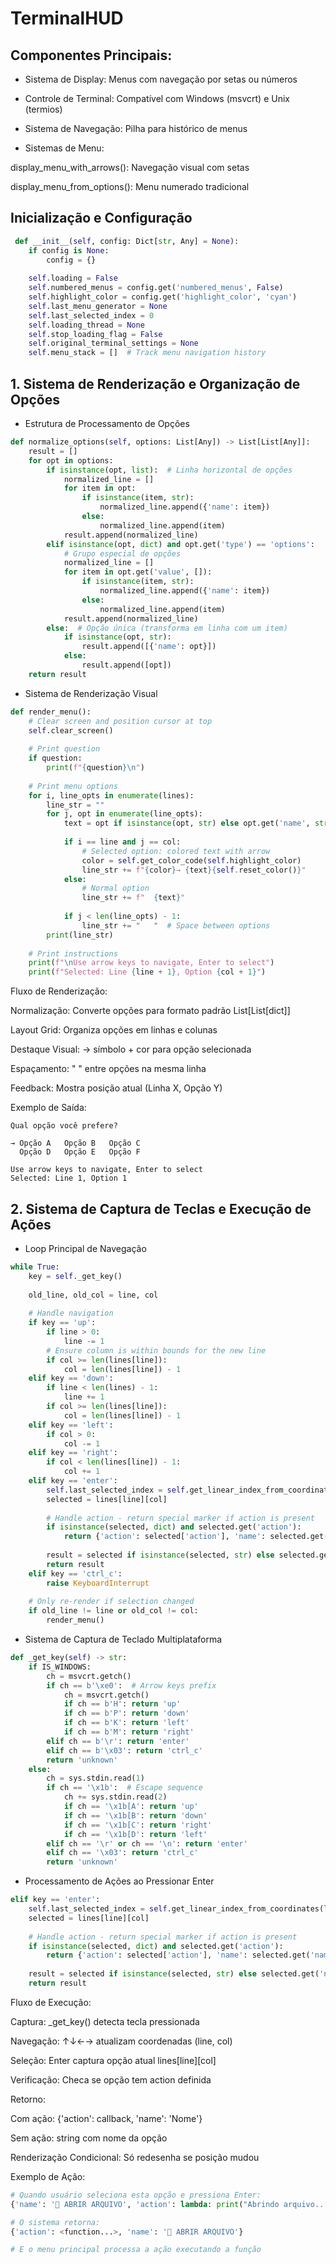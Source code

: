 # TerminalHUD

## Componentes Principais:

- Sistema de Display: Menus com navegação por setas ou números

- Controle de Terminal: Compatível com Windows (msvcrt) e Unix (termios)

- Sistema de Navegação: Pilha para histórico de menus

- Sistemas de Menu:

display_menu_with_arrows(): Navegação visual com setas

display_menu_from_options(): Menu numerado tradicional

## Inicialização e Configuração

```python
 def __init__(self, config: Dict[str, Any] = None):
    if config is None:
        config = {}
    
    self.loading = False
    self.numbered_menus = config.get('numbered_menus', False)
    self.highlight_color = config.get('highlight_color', 'cyan')
    self.last_menu_generator = None
    self.last_selected_index = 0
    self.loading_thread = None
    self.stop_loading_flag = False
    self.original_terminal_settings = None
    self.menu_stack = []  # Track menu navigation history

```

## 1. Sistema de Renderização e Organização de Opções

- Estrutura de Processamento de Opções
```python
def normalize_options(self, options: List[Any]) -> List[List[Any]]:
    result = []
    for opt in options:
        if isinstance(opt, list):  # Linha horizontal de opções
            normalized_line = []
            for item in opt:
                if isinstance(item, str):
                    normalized_line.append({'name': item})
                else:
                    normalized_line.append(item)
            result.append(normalized_line)
        elif isinstance(opt, dict) and opt.get('type') == 'options':
            # Grupo especial de opções
            normalized_line = []
            for item in opt.get('value', []):
                if isinstance(item, str):
                    normalized_line.append({'name': item})
                else:
                    normalized_line.append(item)
            result.append(normalized_line)
        else:  # Opção única (transforma em linha com um item)
            if isinstance(opt, str):
                result.append([{'name': opt}])
            else:
                result.append([opt])
    return result
```

- Sistema de Renderização Visual

```python
def render_menu():
    # Clear screen and position cursor at top
    self.clear_screen()
    
    # Print question
    if question:
        print(f"{question}\n")
    
    # Print menu options
    for i, line_opts in enumerate(lines):
        line_str = ""
        for j, opt in enumerate(line_opts):
            text = opt if isinstance(opt, str) else opt.get('name', str(opt))
            
            if i == line and j == col:
                # Selected option: colored text with arrow
                color = self.get_color_code(self.highlight_color)
                line_str += f"{color}→ {text}{self.reset_color()}"
            else:
                # Normal option
                line_str += f"  {text}"
            
            if j < len(line_opts) - 1:
                line_str += "   "  # Space between options
        print(line_str)
    
    # Print instructions
    print(f"\nUse arrow keys to navigate, Enter to select")
    print(f"Selected: Line {line + 1}, Option {col + 1}")
```

Fluxo de Renderização:

Normalização: Converte opções para formato padrão List[List[dict]]

Layout Grid: Organiza opções em linhas e colunas

Destaque Visual: → símbolo + cor para opção selecionada

Espaçamento: " " entre opções na mesma linha

Feedback: Mostra posição atual (Linha X, Opção Y)

Exemplo de Saída:
```text
Qual opção você prefere?

→ Opção A   Opção B   Opção C
  Opção D   Opção E   Opção F

Use arrow keys to navigate, Enter to select
Selected: Line 1, Option 1
```

## 2. Sistema de Captura de Teclas e Execução de Ações
- Loop Principal de Navegação

```python
while True:
    key = self._get_key()
    
    old_line, old_col = line, col
    
    # Handle navigation
    if key == 'up': 
        if line > 0:
            line -= 1
        # Ensure column is within bounds for the new line
        if col >= len(lines[line]):
            col = len(lines[line]) - 1
    elif key == 'down':
        if line < len(lines) - 1:
            line += 1
        if col >= len(lines[line]):
            col = len(lines[line]) - 1
    elif key == 'left':
        if col > 0:
            col -= 1
    elif key == 'right':
        if col < len(lines[line]) - 1:
            col += 1
    elif key == 'enter':
        self.last_selected_index = self.get_linear_index_from_coordinates(lines, line, col)
        selected = lines[line][col]
        
        # Handle action - return special marker if action is present
        if isinstance(selected, dict) and selected.get('action'):
            return {'action': selected['action'], 'name': selected.get('name', str(selected))}
        
        result = selected if isinstance(selected, str) else selected.get('name', str(selected))
        return result
    elif key == 'ctrl_c':
        raise KeyboardInterrupt
    
    # Only re-render if selection changed
    if old_line != line or old_col != col:
        render_menu()
```

- Sistema de Captura de Teclado Multiplataforma
  
```python
def _get_key(self) -> str:
    if IS_WINDOWS:
        ch = msvcrt.getch()
        if ch == b'\xe0':  # Arrow keys prefix
            ch = msvcrt.getch()
            if ch == b'H': return 'up'
            if ch == b'P': return 'down'
            if ch == b'K': return 'left'
            if ch == b'M': return 'right'
        elif ch == b'\r': return 'enter'
        elif ch == b'\x03': return 'ctrl_c'
        return 'unknown'
    else:
        ch = sys.stdin.read(1)
        if ch == '\x1b':  # Escape sequence
            ch += sys.stdin.read(2)
            if ch == '\x1b[A': return 'up'
            if ch == '\x1b[B': return 'down'
            if ch == '\x1b[C': return 'right'
            if ch == '\x1b[D': return 'left'
        elif ch == '\r' or ch == '\n': return 'enter'
        elif ch == '\x03': return 'ctrl_c'
        return 'unknown'
```

- Processamento de Ações ao Pressionar Enter
```python
elif key == 'enter':
    self.last_selected_index = self.get_linear_index_from_coordinates(lines, line, col)
    selected = lines[line][col]
    
    # Handle action - return special marker if action is present
    if isinstance(selected, dict) and selected.get('action'):
        return {'action': selected['action'], 'name': selected.get('name', str(selected))}
    
    result = selected if isinstance(selected, str) else selected.get('name', str(selected))
    return result
```

Fluxo de Execução:

Captura: _get_key() detecta tecla pressionada

Navegação: ↑↓←→ atualizam coordenadas (line, col)

Seleção: Enter captura opção atual lines[line][col]

Verificação: Checa se opção tem action definida

Retorno:

Com ação: {'action': callback, 'name': 'Nome'}

Sem ação: string com nome da opção

Renderização Condicional: Só redesenha se posição mudou

Exemplo de Ação:

```python
# Quando usuário seleciona esta opção e pressiona Enter:
{'name': '📁 ABRIR ARQUIVO', 'action': lambda: print("Abrindo arquivo...")}

# O sistema retorna:
{'action': <function...>, 'name': '📁 ABRIR ARQUIVO'}

# E o menu principal processa a ação executando a função
```


